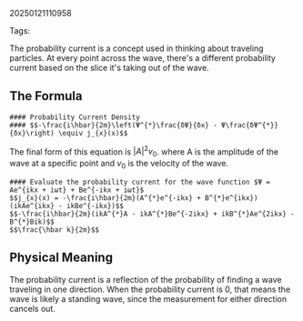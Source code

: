 20250121110958

Tags:

The probability current is a concept used in thinking about traveling particles. At every point across the wave, there's a different probability current based on the slice it's taking out of the wave. 

## The Formula
```ad-formula
#### Probability Current Density
#### $$-\frac{i\hbar}{2m}\left(Ψ^{*}\frac{δΨ}{δx} - Ψ\frac{δΨ^{*}}{δx}\right) \equiv j_{x}(x)$$
```
The final form of this equation is $|A|^{2}v_{0}$. where A is the amplitude of the wave at a specific point and $v_{0}$ is the velocity of the wave. 
```ad-formula
#### Evaluate the probability current for the wave function $Ψ = Ae^{ikx + iωt} + Be^{-ikx + iωt}$
$$j_{x}(x) = -\frac{i\hbar}{2m}(A^{*}e^{-ikx} + B^{*}e^{ikx})(ikAe^{ikx} - ikBe^{-ikx})$$
$$-\frac{i\hbar}{2m}(ikA^{*}A - ikA^{*}Be^{-2ikx} + ikB^{*}Ae^{2ikx} - B^{*}Bik)$$
$$\frac{\hbar k}{2m}$$
```

## Physical Meaning
The probability current is a reflection of the probability of finding a wave traveling in one direction. When the probability current is 0, that means the wave is likely a standing wave, since the measurement for either direction cancels out. 

